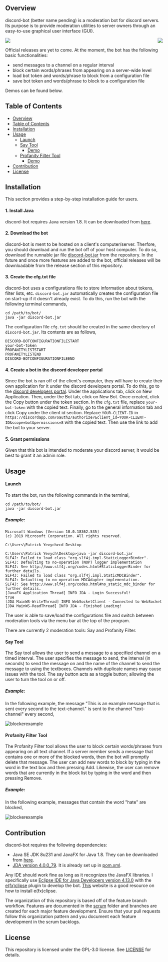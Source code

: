 ## Overview
discord-bot (better name pending) is a moderation bot for discord servers. Its purpose is to provide moderation utilities to server owners through an easy-to-use graphical user interface (GUI). 

<img align = "centre" src="media/say.png">
<img align = "right" src ="media/blocker.png">

Official releases are yet to come. At the moment, the bot has the following basic functionalities:

- send messages to a channel on a regular interval
- block certain words/phrases from appearing on a server-wide level
- load bot token and words/phrase to block from a configuration file
- save bot token and words/phrase to block to a configuration file

Demos can be found below.

## Table of Contents

  - [Overview](#overview)
  - [Table of Contents](#table-of-contents)
  - [Installation](#installation)
  - [Usage](#usage)
    - [Launch](#launch)
    - [Say Tool](#say-tool)
      - [Demo](#example-1)
    - [Profanity Filter Tool](#profanity-filter-tool)
      - [Demo](#example-2)
  - [Contribution](#contribution)
  - [License](#license)
 
## Installation

This section provides a step-by-step installation guide for users.

#### 1. Install Java

discord-bot requires Java version 1.8. It can be downloaded from [here](https://www.java.com/en/download/).

#### 2. Download the bot

discord-bot is ment to be hosted on a client's computer/server. Therfore, you should download and run the bot off of your host computer. To do so, download the runnable jar file [discord-bot.jar](discord-bot.jar) from the repository. In the future and once more features are added to the bot, official releases will be downloadable from the release section of this repository.

#### 3. Create the cfg.txt file

discord-bot uses a configurations file to store information about tokens, filter lists, etc. `discord-bot.jar` automatically creates the configuration file on start-up if it doesn't already exist. To do this, run the bot with the following terminal commands,
```
cd /path/to/bot/
java -jar discord-bot.jar
```

The configuration file `cfg.txt` should be created in the same directory of `discord-bot.jar`. Its contents are as follows,

```
DISCORD-BOTCONFIGURATIONFILESTART
your-bot-token
PROFANITYLISTSTART
PROFANITYLISTEND
DISCORD-BOTCONFIGURATIONFILEEND
```

#### 4. Create a bot in the discord developer portal

Since the bot is ran off of the client's computer, they will have to create their own application for it under the discord developers portal. To do this, go to the [discord developers portal](https://discordapp.com/developers/applications/). Under the applications tab, click on New Application. Then, under the Bot tab, click on New Bot. Once created, click the Copy button under the token section. In the `cfg.txt` file, replace `your-bot-token` with the copied text. Finally, go to the general information tab and click Copy under the client id section. Replace `YOUR-CLIENT-ID` in 
`https://discordapp.com/oauth2/authorize?&client_id=YOUR-CLIENT-ID&scope=bot&permissions=8` with the copied text. Then use the link to add the bot to your server.

#### 5. Grant permissions

Given that this bot is intended to moderate your discord server, it would be best to grant it an admin role. 

## Usage

#### Launch

To start the bot, run the following commands in the terminal,

```
cd /path/to/bot/
java -jar discord-bot.jar 
```

##### Example:

```
Microsoft Windows [Version 10.0.18362.535]
(c) 2019 Microsoft Corporation. All rights reserved.

C:\Users\Patrick Yevych>cd Desktop

C:\Users\Patrick Yevych\Desktop>java -jar discord-bot.jar
SLF4J: Failed to load class "org.slf4j.impl.StaticLoggerBinder".
SLF4J: Defaulting to no-operation (NOP) logger implementation
SLF4J: See http://www.slf4j.org/codes.html#StaticLoggerBinder for further details.
SLF4J: Failed to load class "org.slf4j.impl.StaticMDCBinder".
SLF4J: Defaulting to no-operation MDCAdapter implementation.
SLF4J: See http://www.slf4j.org/codes.html#no_static_mdc_binder for further details.
[JavaFX Application Thread] INFO JDA - Login Successful!
true
[JDA MainWS-WriteThread] INFO WebSocketClient - Connected to WebSocket
[JDA MainWS-ReadThread] INFO JDA - Finished Loading!
```

The user is able to save/load the configurations file and switch between moderation tools via the menu bar at the top of the program.

There are currently 2 moderation tools: Say and Profanity Filter.

#### Say Tool

The Say tool allows the user to send a message to a specified channel on a timed interval. The user specifies the message to send, the interval (in seconds) to send the message on and the name of the channel to send the message to using the textboxes. Channels with duplicate names may cause issues with the tool. The say button acts as a toggle button; allowing the user to turn the tool on or off.

##### Example:

In the following example, the message "This is an example message that is sent every second to the text-channel." is sent to the channel "text-channel" every second, 

![blockerexample](media/sayDemo.gif)

#### Profanity Filter Tool

The Profanity Filter tool allows the user to block certain words/phrases from appearing on all text channel. If a server member sends a message that contains one or more of the blocked words, then the bot will promptly delete that message. The user can add new words to block by typing in the word in the text box and then pressing Add. Likewise, the user can remove words that are currently in the block list by typing in the word and then pressing Remove.

##### Example:

In the following example, messages that contain the word "hate" are blocked,

![blockerexample](media/blockerDemo.gif)

## Contribution

discord-bot requires the following dependencies: 

- Java SE JDK 8u231 and JavaFX for Java 1.8. They can be downloaded from [here](https://www.oracle.com/technetwork/java/javase/downloads/jdk8-downloads-2133151.html). 
- [JDA version 4.0.0_79](https://github.com/DV8FromTheWorld/JDA). It is already set up in [pom.xml](pom.xml).

Any IDE should work fine as long as it recognizes the JavaFX libraries. I specifically use [Eclipse IDE for Java Developers version 4.13.0](https://www.eclipse.org/downloads/packages/release/2019-09/r) with the [e(fx)clipse](http://download.eclipse.org/efxclipse/updates-released/3.0.0/site) plugin to develop the bot. [This](https://o7planning.org/en/10619/install-efxclipse-into-eclipse) website is a good resource on how to install e(fx)clipse. 

The organization of this repository is based off of the feature branch workflow. Features are documented in the [scrum](scrum) folder and branches are created for each major feature development. Ensure that your pull requests follow this organization pattern and you document each feature development in the scrum backlogs.

## License

This repository is licensed under the GPL-3.0 license. See [LICENSE](LICENSE) for details.

